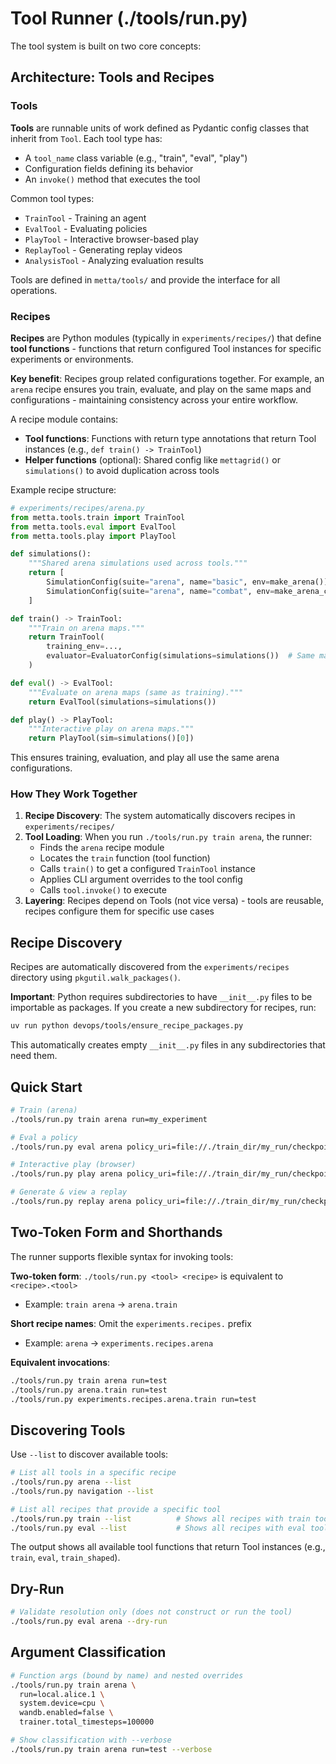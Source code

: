 # Tool Runner (./tools/run.py)

The tool system is built on two core concepts:

## Architecture: Tools and Recipes

### Tools

**Tools** are runnable units of work defined as Pydantic config classes that inherit from `Tool`. Each tool type has:
- A `tool_name` class variable (e.g., "train", "eval", "play")
- Configuration fields defining its behavior
- An `invoke()` method that executes the tool

Common tool types:
- `TrainTool` - Training an agent
- `EvalTool` - Evaluating policies
- `PlayTool` - Interactive browser-based play
- `ReplayTool` - Generating replay videos
- `AnalysisTool` - Analyzing evaluation results

Tools are defined in `metta/tools/` and provide the interface for all operations.

### Recipes

**Recipes** are Python modules (typically in `experiments/recipes/`) that define **tool functions** - functions that return configured Tool instances for specific experiments or environments.

**Key benefit**: Recipes group related configurations together. For example, an `arena` recipe ensures you train, evaluate, and play on the same maps and configurations - maintaining consistency across your entire workflow.

A recipe module contains:
- **Tool functions**: Functions with return type annotations that return Tool instances (e.g., `def train() -> TrainTool`)
- **Helper functions** (optional): Shared config like `mettagrid()` or `simulations()` to avoid duplication across tools

Example recipe structure:
```python
# experiments/recipes/arena.py
from metta.tools.train import TrainTool
from metta.tools.eval import EvalTool
from metta.tools.play import PlayTool

def simulations():
    """Shared arena simulations used across tools."""
    return [
        SimulationConfig(suite="arena", name="basic", env=make_arena()),
        SimulationConfig(suite="arena", name="combat", env=make_arena_combat()),
    ]

def train() -> TrainTool:
    """Train on arena maps."""
    return TrainTool(
        training_env=...,
        evaluator=EvaluatorConfig(simulations=simulations())  # Same maps for eval
    )

def eval() -> EvalTool:
    """Evaluate on arena maps (same as training)."""
    return EvalTool(simulations=simulations())

def play() -> PlayTool:
    """Interactive play on arena maps."""
    return PlayTool(sim=simulations()[0])
```

This ensures training, evaluation, and play all use the same arena configurations.

### How They Work Together

1. **Recipe Discovery**: The system automatically discovers recipes in `experiments/recipes/`
2. **Tool Loading**: When you run `./tools/run.py train arena`, the runner:
   - Finds the `arena` recipe module
   - Locates the `train` function (tool function)
   - Calls `train()` to get a configured `TrainTool` instance
   - Applies CLI argument overrides to the tool config
   - Calls `tool.invoke()` to execute
3. **Layering**: Recipes depend on Tools (not vice versa) - tools are reusable, recipes configure them for specific use cases

## Recipe Discovery

Recipes are automatically discovered from the `experiments/recipes` directory using `pkgutil.walk_packages()`.

**Important**: Python requires subdirectories to have `__init__.py` files to be importable as packages. If you create a new subdirectory for recipes, run:

```bash
uv run python devops/tools/ensure_recipe_packages.py
```

This automatically creates empty `__init__.py` files in any subdirectories that need them.

## Quick Start

```bash
# Train (arena)
./tools/run.py train arena run=my_experiment

# Eval a policy
./tools/run.py eval arena policy_uri=file://./train_dir/my_run/checkpoints

# Interactive play (browser)
./tools/run.py play arena policy_uri=file://./train_dir/my_run/checkpoints

# Generate & view a replay
./tools/run.py replay arena policy_uri=file://./train_dir/my_run/checkpoints
```

## Two-Token Form and Shorthands

The runner supports flexible syntax for invoking tools:

**Two-token form**: `./tools/run.py <tool> <recipe>` is equivalent to `<recipe>.<tool>`
- Example: `train arena` → `arena.train`

**Short recipe names**: Omit the `experiments.recipes.` prefix
- Example: `arena` → `experiments.recipes.arena`

**Equivalent invocations**:
```bash
./tools/run.py train arena run=test
./tools/run.py arena.train run=test
./tools/run.py experiments.recipes.arena.train run=test
```

## Discovering Tools

Use `--list` to discover available tools:

```bash
# List all tools in a specific recipe
./tools/run.py arena --list
./tools/run.py navigation --list

# List all recipes that provide a specific tool
./tools/run.py train --list          # Shows all recipes with train tools
./tools/run.py eval --list           # Shows all recipes with eval tools
```

The output shows all available tool functions that return Tool instances (e.g., `train`, `eval`, `train_shaped`).

## Dry-Run

```bash
# Validate resolution only (does not construct or run the tool)
./tools/run.py eval arena --dry-run
```

## Argument Classification

```bash
# Function args (bound by name) and nested overrides
./tools/run.py train arena \
  run=local.alice.1 \
  system.device=cpu \
  wandb.enabled=false \
  trainer.total_timesteps=100000

# Show classification with --verbose
./tools/run.py train arena run=test --verbose
```
